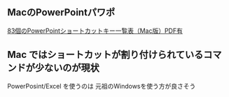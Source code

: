 ## MacのPowerPointパワポ 

[83個のPowerPointショートカットキー一覧表（Mac版）PDF有](https://office-hack.com/powerpoint/powerpoint-shortcutkey-list-mac/)

## Mac ではショートカットが割り付けられているコマンドが少ないのが現状

PowerPosint/Excel を使うのは
元祖のWindowsを使う方が良さそう
